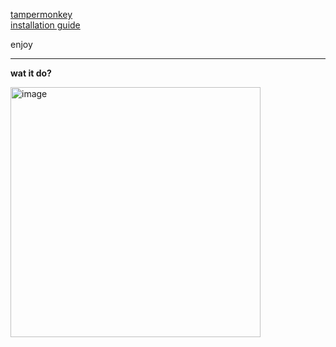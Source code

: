 [tampermonkey](https://www.tampermonkey.net/)  
[installation guide](https://www.youtube.com/watch?v=pJEwz2rq90I)

enjoy

---

**wat it do?**  

<img src="https://github.com/user-attachments/assets/479d6201-03e2-4f52-af8c-ccfe54c87305" alt="image" width="400"/>
